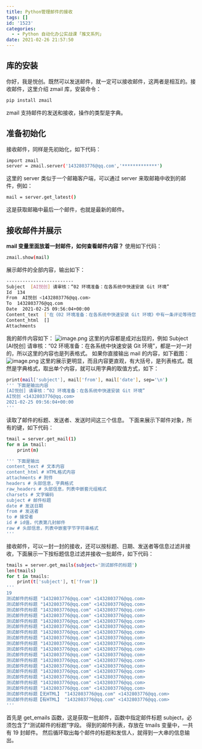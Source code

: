 ```yaml
---
title: Python管理邮件的接收
tags: []
id: '1523'
categories:
  - - Python 自动化办公实战课「推文系列」
date: 2021-02-26 21:57:50
---
```


## 库的安装

你好，我是悦创。既然可以发送邮件，就一定可以接收邮件，这两者是相互的。接收邮件，这里介绍 zmail 库，安装命令：

```bash
pip install zmail
```

zmail 支持邮件的发送和接收，操作的类型是字典。

## 准备初始化

接收邮件，同样是先初始化，如下代码：

```bash
import zmail
server = zmail.server('1432803776@qq.com','*************')
```

这里的 server 类似于一个邮箱客户端，可以通过 server 来取邮箱中收到的邮件，例如：

```bash
mail = server.get_latest()
```

这是获取邮箱中最后一个邮件，也就是最新的邮件。

## 接收邮件并展示

**mail 变量里面放着一封邮件，如何查看邮件内容？** 使用如下代码：

```bash
zmail.show(mail)
```

展示邮件的全部内容，输出如下：

```bash
-------------------------
Subject  [AI悦创] 请审核：“02 环境准备：在各系统中快速安装 Git 环境”
Id  134
From  AI悦创 <1432803776@qq.com>
To  1432803776@qq.com
Date  2021-02-25 09:56:04+00:00
Content_text  ['在《02 环境准备：在各系统中快速安装 Git 环境》中有一条评论等待您的审核\r\nhttps://www.aiyc.top/1514.html\r\n\r\n作者：22（IP地址：121.205.195.226，226.195.205.121.broad.pt.fj.dynamic.163data.com.cn）\r\n电子邮箱：2273947745@qq.com\r\nURL：http://2\r\n评论：\r\n11\r\n\r\n批准：https://www.aiyc.top/wp-admin/comment.php?action=approve&c=195#wpbody-content\r\n移至回收站：https://www.aiyc.top/wp-admin/comment.php?action=trash&c=195#wpbody-content\r\n标记为垃圾评论：https://www.aiyc.top/wp-admin/comment.php?action=spam&c=195#wpbody-content\r\n当前有1条评论等待审核。请移步审核页面来查看：\r\nhttps://www.aiyc.top/wp-admin/edit-comments.php?comment_status=moderated#wpbody-content\r\n']
Content_html  []
Attachments  
```

我的邮件内容如下： ![image.png](https://img-blog.csdnimg.cn/img_convert/db2db3af7726860cfb98f17f23d55fc9.png) 这里的内容都是成对出现的，例如 Subject \[AI悦创\] 请审核：“02 环境准备：在各系统中快速安装 Git 环境”，都是一对一对的，所以这里的内容也是列表格式。 如果你直接输出 mail 的内容，如下截图： ![image.png](https://img-blog.csdnimg.cn/img_convert/a1eedcb0b722491f40a40924b36897e2.png) 这里的展示更明显，而且内容更直观，有大括号，是列表格式。既然是字典格式，取出单个内容，就可以用字典的取值方式，如下：

```bash
print(mail['subject'], mail['from'], mail['date'], sep='\n')
''' 下面是输出内容
[AI悦创] 请审核：“02 环境准备：在各系统中快速安装 Git 环境”
AI悦创 <1432803776@qq.com>
2021-02-25 09:56:04+00:00
'''
```

读取了邮件的标题、发送者、发送时间这三个信息。 下面来展示下邮件对象，所有的键，如下代码：

```bash
tmail = server.get_mail(1)
for m in tmail:
    print(m)

''' 下面是输出
content_text # 文本内容
content_html # HTML格式内容
attachments # 附件
headers # 头部信息，字典格式
raw_headers # 头部信息，列表中嵌套元组格式
charsets # 文字编码
subject # 邮件标题
date # 发送日期
from # 发送者
to # 接受者
id # id值，代表第几封邮件
raw # 头部信息，列表中嵌套字节字符串格式
'''
```

接收邮件，可以一封一封的接收，还可以按标题、日期、发送者等信息过滤并接收，下面展示一下按标题信息过滤并接收一批邮件，如下代码：

```bash
tmails = server.get_mails(subject='测试邮件的标题')
len(tmails)
for t in tmails:
    print(t['subject'], t['from'])
'''
19
测试邮件的标题 "1432803776@qq.com" <1432803776@qq.com>
测试邮件的标题 "1432803776@qq.com" <1432803776@qq.com>
测试邮件的标题 "1432803776@qq.com" <1432803776@qq.com>
测试邮件的标题 "1432803776@qq.com" <1432803776@qq.com>
测试邮件的标题 "1432803776@qq.com" <1432803776@qq.com>
测试邮件的标题 "1432803776@qq.com" <1432803776@qq.com>
测试邮件的标题 "1432803776@qq.com" <1432803776@qq.com>
测试邮件的标题 "1432803776@qq.com" <1432803776@qq.com>
测试邮件的标题 "1432803776@qq.com" <1432803776@qq.com>
测试邮件的标题 "1432803776@qq.com" <1432803776@qq.com>
测试邮件的标题 "1432803776@qq.com" <1432803776@qq.com>
测试邮件的标题 "1432803776@qq.com" <1432803776@qq.com>
测试邮件的标题 "1432803776@qq.com" <1432803776@qq.com>
测试邮件的标题 "1432803776@qq.com" <1432803776@qq.com>
测试邮件的标题 "1432803776@qq.com" <1432803776@qq.com>
测试邮件的标题 "1432803776@qq.com" <1432803776@qq.com>
测试邮件的标题 "1432803776@qq.com" <1432803776@qq.com>
测试邮件的标题【无HTML】 "1432803776@qq.com" <1432803776@qq.com>
测试邮件的标题【有HTML】 "1432803776@qq.com" <1432803776@qq.com>
'''
```

首先是 get\_emails 函数，这是获取一批邮件，函数中指定邮件标题 subject，必须包含了“测试邮件的标题”字段。 得到的邮件列表，存放在 tmails 变量中，一共有 19 封邮件。 然后循环取出每个邮件的标题和发信人，就得到一大串的信息输出。